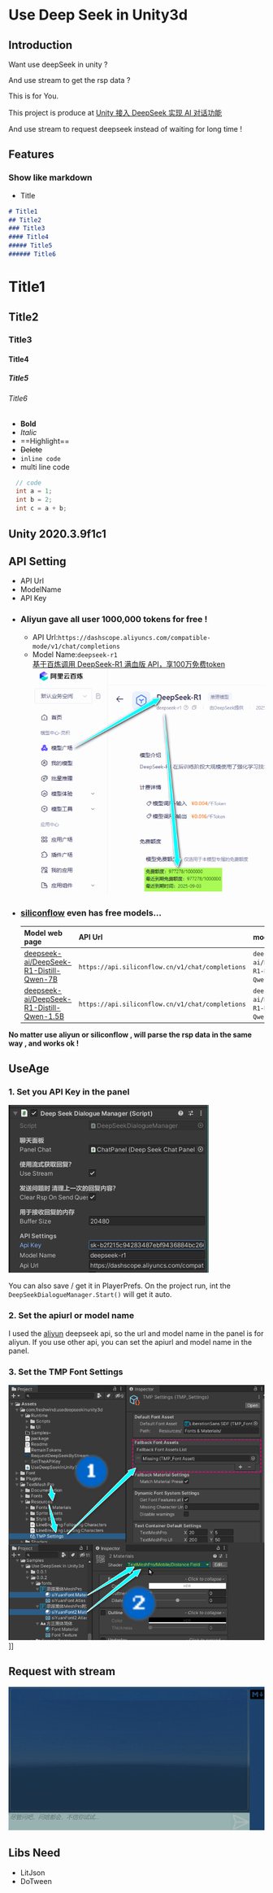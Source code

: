 # Use Deep Seek in Unity3d
## Introduction
Want use deepSeek in unity ? 

And use stream to get the rsp data ?

This is for You.

This project is produce at [Unity 接入 DeepSeek 实现 AI 对话功能](https://mp.weixin.qq.com/s/gsKhgVp25f6h4pYcMImexA)

And use stream to request deepseek instead of waiting for long time !

## Features
### Show like markdown
- Title
```markdown 
# Title1 
## Title2
### Title3
#### Title4
##### Title5
###### Title6
```
# Title1 
## Title2
### Title3
#### Title4
##### Title5
###### Title6
- **Bold**
- *Italic*
- ==Highlight==
- ~~Delete~~
- `inline code`
- multi line code
```csharp
  // code 
  int a = 1;
  int b = 2;
  int c = a + b;
```


## Unity 2020.3.9f1c1 

## API Setting
- API Url
- ModelName
- API Key
- ### Aliyun gave all user 1000,000 tokens for free !
    - API Url:`https://dashscope.aliyuncs.com/compatible-mode/v1/chat/completions`
    - Model Name:`deepseek-r1` \
[基于百炼调用 DeepSeek-R1 满血版 API，享100万免费token](https://www.aliyun.com/solution/tech-solution/deepseek-r1-for-platforms)
![Remain Tokens](RemainTokens.png)
- ### [siliconflow](https://siliconflow.cn/zh-cn/models) even has free models...
    |Model web page|API Url|modelName|
    |---|---|---|
    |[deepseek-ai/DeepSeek-R1-Distill-Qwen-7B](https://cloud.siliconflow.cn/open/models?target=deepseek-ai/DeepSeek-R1-Distill-Qwen-7B)|`https://api.siliconflow.cn/v1/chat/completions`|`deepseek-ai/DeepSeek-R1-Distill-Qwen-7B`|
    |[deepseek-ai/DeepSeek-R1-Distill-Qwen-1.5B](https://cloud.siliconflow.cn/open/models?target=deepseek-ai/DeepSeek-R1-Distill-Qwen-1.5B)|`https://api.siliconflow.cn/v1/chat/completions`|`deepseek-ai/DeepSeek-R1-Distill-Qwen-1.5B`|

**No matter use aliyun or siliconflow , will parse the rsp data in the same way , and works ok !**


## UseAge 
### 1. Set you API Key in the panel
![Set The API Key](SetTheAPIKey.png)

You can also save / get  it in PlayerPrefs.
On the project run, int the `DeepSeekDialogueManager.Start()` will get it auto.
### 2. Set the apiurl or model name
I used the [aliyun](https://bailian.console.aliyun.com/?spm=a2c4g.11186623.0.0.13c7657bRaapwv#/model-market/detail/deepseek-r1) deepseek api, so the url and model name in the panel is for aliyun.
If you use other api, you can set the apiurl and model name in the panel.

### 3. Set the TMP Font Settings
![TMP Font Settings](SetTMPFontSettings.png)]]

## Request with stream
![Request Deep Seek By Stream](RequestDeepSeekByStream.gif)


## Libs Need 
- LitJson
- DoTween